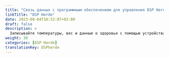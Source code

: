 ```yaml
---
title: "Связь данных с программным обеспечением для управления DSP Herde Plus или Beef"
linkTitle: "DSP Herde"
date: 2023-08-04T10:52:07+02:00
draft: false
description: >
  Записывайте температуры, вес и данные о здоровье с помощью устройства VitalControl и импортируйте записанные данные в программное обеспечение *Herde*.
weight: 30
categories: [DSP Herde]
translationKey: DSPherde
---
```

